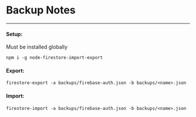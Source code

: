 # Backup Notes

---

#### Setup:

Must be installed globally

```
npm i -g node-firestore-import-export
```

#### Export:

```
firestore-export -a backups/firebase-auth.json -b backups/<name>.json
```

#### Import:

```
firestore-import -a backups/firebase-auth.json -b backups/<name>.json
```
